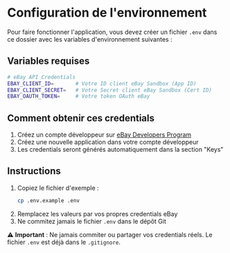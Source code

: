 # Configuration de l'environnement

Pour faire fonctionner l'application, vous devez créer un fichier `.env` dans ce dossier avec les variables d'environnement suivantes :

## Variables requises

```bash
# eBay API Credentials
EBAY_CLIENT_ID=       # Votre ID client eBay Sandbox (App ID)
EBAY_CLIENT_SECRET=   # Votre Secret client eBay Sandbox (Cert ID)
EBAY_OAUTH_TOKEN=     # Votre token OAuth eBay
```

## Comment obtenir ces credentials

1. Créez un compte développeur sur [eBay Developers Program](https://developer.ebay.com/)
2. Créez une nouvelle application dans votre compte développeur
3. Les credentials seront générés automatiquement dans la section "Keys"

## Instructions

1. Copiez le fichier d'exemple :
   ```bash
   cp .env.example .env
   ```
2. Remplacez les valeurs par vos propres credentials eBay
3. Ne commitez jamais le fichier `.env` dans le dépôt Git

⚠️ **Important** : Ne jamais commiter ou partager vos credentials réels. Le fichier `.env` est déjà dans le `.gitignore`.
